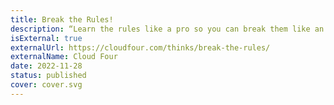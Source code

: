 ```yaml
---
title: Break the Rules!
description: “Learn the rules like a pro so you can break them like an artist.” — Falsely attributed to Pablo Picasso
isExternal: true
externalUrl: https://cloudfour.com/thinks/break-the-rules/
externalName: Cloud Four
date: 2022-11-28
status: published
cover: cover.svg
---
```

